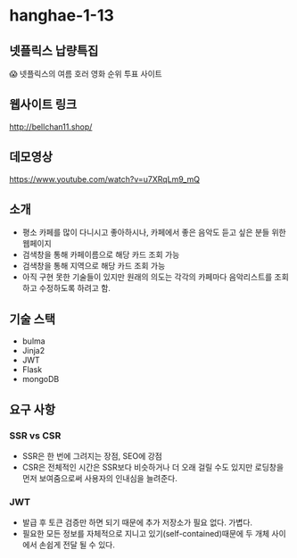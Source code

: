 # hanghae-1-13

## 넷플릭스 납량특집
😱 넷플릭스의 여름 호러 영화 순위 투표 사이트

## 웹사이트 링크
http://bellchan11.shop/

## 데모영상
https://www.youtube.com/watch?v=u7XRqLm9_mQ

## 소개
- 평소 카페를 많이 다니시고 좋아하시나, 카페에서 좋은 음악도 듣고 싶은 분들 위한 웹페이지
- 검색창을 통해 카페이름으로 해당 카드 조회 가능
- 검색창을 통해 지역으로 해당 카드 조회 가능
- 아직 구현 못한 기술들이 있지만 원래의 의도는 각각의 카페마다 음악리스트를 조회하고 수정하도록 하려고 함.

## 기술 스택
- bulma
- Jinja2
- JWT
- Flask
- mongoDB

## 요구 사항

### SSR vs CSR
- SSR은 한 번에 그려지는 장점, SEO에 강점
- CSR은 전체적인 시간은 SSR보다 비슷하거나 더 오래 걸릴 수도 있지만 로딩창을 먼저 보여줌으로써 사용자의 인내심을 늘려준다.

### JWT
- 발급 후 토큰 검증만 하면 되기 때문에 추가 저장소가 필요 없다. 가볍다.
- 필요한 모든 정보를 자체적으로 지니고 있기(self-contained)때문에 두 개체 사이에서 손쉽게 전달 될 수 있다.
